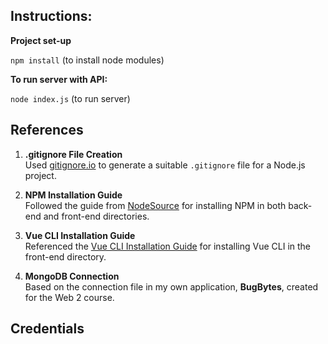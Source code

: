 ## Instructions:
**Project set-up**

```npm install``` (to install node modules)

**To run server with API:**

```node index.js```
(to run server)


## References

1. **.gitignore File Creation**  
   Used [gitignore.io](https://gitignore.io) to generate a suitable `.gitignore` file for a Node.js project.

2. **NPM Installation Guide**  
   Followed the guide from [NodeSource](https://nodesource.com/blog/an-absolute-beginners-guide-to-using-npm/) for installing NPM in both back-end and front-end directories.

3. **Vue CLI Installation Guide**  
   Referenced the [Vue CLI Installation Guide](https://cli.vuejs.org/guide/installation.html) for installing Vue CLI in the front-end directory.

4. **MongoDB Connection**  
   Based on the connection file in my own application, **BugBytes**, created for the Web 2 course.

## Credentials
